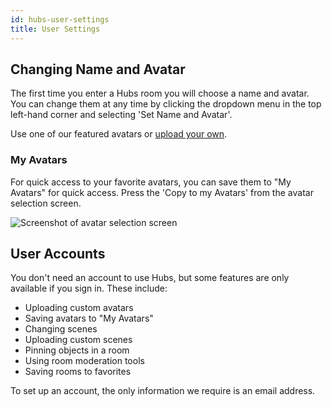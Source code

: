 ```yaml
---
id: hubs-user-settings
title: User Settings
---
```


## Changing Name and Avatar

The first time you enter a Hubs room you will choose a name and avatar. You can change them at any time by clicking the dropdown menu in the top left-hand corner and selecting 'Set Name and Avatar'. 

Use one of our featured avatars or [upload your own](intro-avatars).

### My Avatars

For quick access to your favorite avatars, you can save them to "My Avatars" for quick access. Press the 'Copy to my Avatars' from the avatar selection screen. 

![Screenshot of avatar selection screen](img/hubs-save-avatar.png)

## User Accounts

You don't need an account to use Hubs, but some features are only available if you sign in. These include:

* Uploading custom avatars
* Saving avatars to "My Avatars"
* Changing scenes
* Uploading custom scenes
* Pinning objects in a room
* Using room moderation tools
* Saving rooms to favorites

To set up an account, the only information we require is an email address.

<!-- To do - add new preferences -->